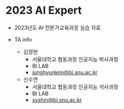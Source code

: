 # 2023 AI Expert
* 2023년도 AI 전문가교육과정 실습 자료

* TA info
  * 김정현
    * 서울대학교 협동과정 인공지능 박사과정
    * BI LAB 
    * junghyunkim@bi.snu.ac.kr
  * 신수연
    * 서울대학교 협동과정 인공지능 석사과정
    * BI LAB 
    * syshin@bi.snu.ac.kr
